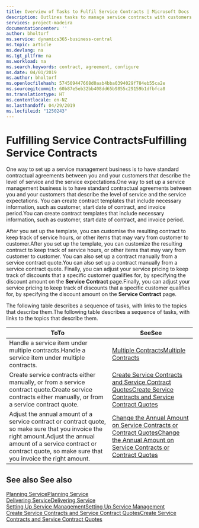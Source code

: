 ```yaml
---
title: Overview of Tasks to Fulfil Service Contracts | Microsoft Docs
description: Outlines tasks to manage service contracts with customers.
services: project-madeira
documentationcenter: ''
author: bholtorf
ms.service: dynamics365-business-central
ms.topic: article
ms.devlang: na
ms.tgt_pltfrm: na
ms.workload: na
ms.search.keywords: contract, agreement, configure
ms.date: 04/01/2019
ms.author: bholtorf
ms.openlocfilehash: 574509447668d0aab4bba0394029f784eb55ca2e
ms.sourcegitcommit: 60b87e5eb32bb408dd65b9855c29159b1dfbfca8
ms.translationtype: HT
ms.contentlocale: en-NZ
ms.lasthandoff: 04/29/2019
ms.locfileid: "1250243"
---
```

# <a name="fulfilling-service-contracts"></a><span data-ttu-id="649f9-103">Fulfilling Service Contracts</span><span class="sxs-lookup"><span data-stu-id="649f9-103">Fulfilling Service Contracts</span></span> 
<span data-ttu-id="649f9-104">One way to set up a service management business is to have standard contractual agreements between you and your customers that describe the level of service and the service expectations.</span><span class="sxs-lookup"><span data-stu-id="649f9-104">One way to set up a service management business is to have standard contractual agreements between you and your customers that describe the level of service and the service expectations.</span></span> <span data-ttu-id="649f9-105">You can create contract templates that include necessary information, such as customer, start date of contract, and invoice period.</span><span class="sxs-lookup"><span data-stu-id="649f9-105">You can create contract templates that include necessary information, such as customer, start date of contract, and invoice period.</span></span>  
  
<span data-ttu-id="649f9-106">After you set up the template, you can customise the resulting contract to keep track of service hours, or other items that may vary from customer to customer.</span><span class="sxs-lookup"><span data-stu-id="649f9-106">After you set up the template, you can customize the resulting contract to keep track of service hours, or other items that may vary from customer to customer.</span></span> <span data-ttu-id="649f9-107">You can also set up a contract manually from a service contract quote.</span><span class="sxs-lookup"><span data-stu-id="649f9-107">You can also set up a contract manually from a service contract quote.</span></span> <span data-ttu-id="649f9-108">Finally, you can adjust your service pricing to keep track of discounts that a specific customer qualifies for, by specifying the discount amount on the **Service Contract** page.</span><span class="sxs-lookup"><span data-stu-id="649f9-108">Finally, you can adjust your service pricing to keep track of discounts that a specific customer qualifies for, by specifying the discount amount on the **Service Contract** page.</span></span>  

<span data-ttu-id="649f9-109">The following table describes a sequence of tasks, with links to the topics that describe them.</span><span class="sxs-lookup"><span data-stu-id="649f9-109">The following table describes a sequence of tasks, with links to the topics that describe them.</span></span>   
  
|<span data-ttu-id="649f9-110">**To**</span><span class="sxs-lookup"><span data-stu-id="649f9-110">**To**</span></span>|<span data-ttu-id="649f9-111">**See**</span><span class="sxs-lookup"><span data-stu-id="649f9-111">**See**</span></span>|  
|------------|-------------|  
|<span data-ttu-id="649f9-112">Handle a service item under multiple contracts.</span><span class="sxs-lookup"><span data-stu-id="649f9-112">Handle a service item under multiple contracts.</span></span> | [<span data-ttu-id="649f9-113">Multiple Contracts</span><span class="sxs-lookup"><span data-stu-id="649f9-113">Multiple Contracts</span></span>](service-multiple-contracts.md)|  
|<span data-ttu-id="649f9-114">Create service contracts either manually, or from a service contract quote.</span><span class="sxs-lookup"><span data-stu-id="649f9-114">Create service contracts either manually, or from a service contract quote.</span></span>| [<span data-ttu-id="649f9-115">Create Service Contracts and Service Contract Quotes</span><span class="sxs-lookup"><span data-stu-id="649f9-115">Create Service Contracts and Service Contract Quotes</span></span>](service-how-to-create-service-contracts-and-service-contract-quotes.md)|
|<span data-ttu-id="649f9-116">Adjust the annual amount of a service contract or contract quote, so make sure that you invoice the right amount.</span><span class="sxs-lookup"><span data-stu-id="649f9-116">Adjust the annual amount of a service contract or contract quote, so make sure that you invoice the right amount.</span></span>|[<span data-ttu-id="649f9-117">Change the Annual Amount on Service Contracts or Contract Quotes</span><span class="sxs-lookup"><span data-stu-id="649f9-117">Change the Annual Amount on Service Contracts or Contract Quotes</span></span>](service-how-to-change-the-annual-amount-on-service-contracts-or-contract-quotes.md)|

## <a name="see-also"></a><span data-ttu-id="649f9-118">See also </span><span class="sxs-lookup"><span data-stu-id="649f9-118">See also</span></span>
[<span data-ttu-id="649f9-119">Planning Service</span><span class="sxs-lookup"><span data-stu-id="649f9-119">Planning Service</span></span>](service-plan-service.md)  
[<span data-ttu-id="649f9-120">Delivering Service</span><span class="sxs-lookup"><span data-stu-id="649f9-120">Delivering Service</span></span>](service-deliver-service.md)  
[<span data-ttu-id="649f9-121">Setting Up Service Management</span><span class="sxs-lookup"><span data-stu-id="649f9-121">Setting Up Service Management</span></span>](service-setup-service.md)  
[<span data-ttu-id="649f9-122">Create Service Contracts and Service Contract Quotes</span><span class="sxs-lookup"><span data-stu-id="649f9-122">Create Service Contracts and Service Contract Quotes</span></span>](service-how-to-create-service-contracts-and-service-contract-quotes.md)  
